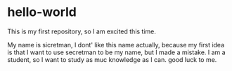 # hello-world
This is my first repository, so I am excited this time.


My name is sicretman, I dont' like this name actually, because my first idea is that I want to use secretman to be my name, but I made a mistake.
I am a student, so I want to study as muc knowledge as I can. good luck to me.
